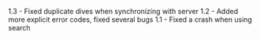 1.3 - Fixed duplicate dives when synchronizing with server
1.2 - Added more explicit error codes, fixed several bugs
1.1 - Fixed a crash when using search